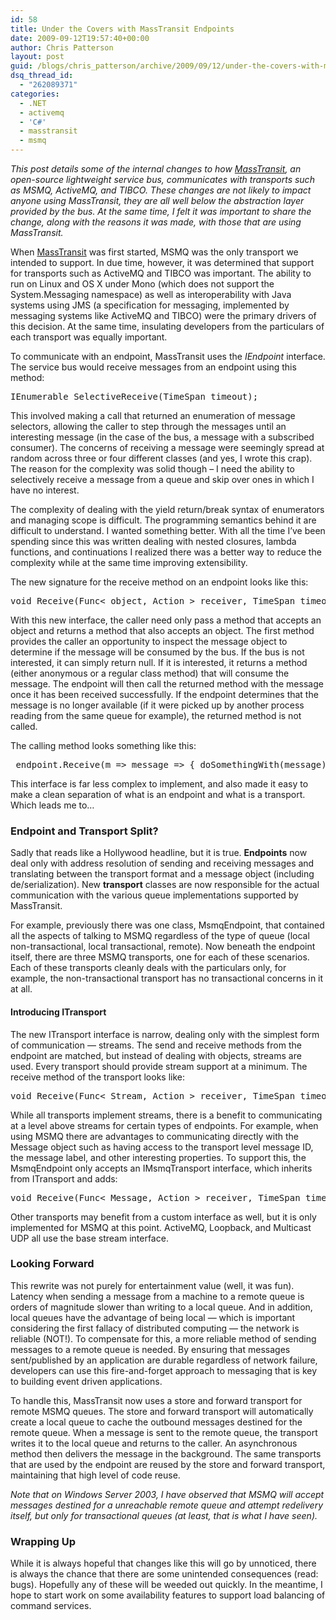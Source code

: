 ```yaml
---
id: 58
title: Under the Covers with MassTransit Endpoints
date: 2009-09-12T19:57:40+00:00
author: Chris Patterson
layout: post
guid: /blogs/chris_patterson/archive/2009/09/12/under-the-covers-with-masstransit-endpoints.aspx
dsq_thread_id:
  - "262089371"
categories:
  - .NET
  - activemq
  - 'C#'
  - masstransit
  - msmq
---
```

_This post details some of the internal changes to how [MassTransit](http://code.google.com/p/masstransit/), an open-source lightweight service bus, communicates with transports such as MSMQ, ActiveMQ, and TIBCO. These changes are not likely to impact anyone using MassTransit, they are all well below the abstraction layer provided by the bus. At the same time, I felt it was important to share the change, along with the reasons it was made, with those that are using MassTransit._ 

When [MassTransit](http://code.google.com/p/masstransit/) was first started, MSMQ was the only transport we intended to support. In due time, however, it was determined that support for transports such as ActiveMQ and TIBCO was important. The ability to run on Linux and OS X under Mono (which does not support the System.Messaging namespace) as well as interoperability with Java systems using JMS (a specification for messaging, implemented by messaging systems like ActiveMQ and TIBCO) were the primary drivers of this decision. At the same time, insulating developers from the particulars of each transport was equally important. 

To communicate with an endpoint, MassTransit uses the _IEndpoint_ interface. The service bus would receive messages from an endpoint using this method: 

<pre>IEnumerable SelectiveReceive(TimeSpan timeout);
</pre>

This involved making a call that returned an enumeration of message selectors, allowing the caller to step through the messages until an interesting message (in the case of the bus, a message with a subscribed consumer). The concerns of receiving a message were seemingly spread at random across three or four different classes (and yes, I wrote this crap). The reason for the complexity was solid though &#8211; I need the ability to selectively receive a message from a queue and skip over ones in which I have no interest. 

The complexity of dealing with the yield return/break syntax of enumerators and managing scope is difficult. The programming semantics behind it are difficult to understand. I wanted something better. With all the time I&#8217;ve been spending since this was written dealing with nested closures, lambda functions, and continuations I realized there was a better way to reduce the complexity while at the same time improving extensibility. 

The new signature for the receive method on an endpoint looks like this: 

<pre>void Receive(Func&lt; object, Action &gt; receiver, TimeSpan timeout);
</pre>

With this new interface, the caller need only pass a method that accepts an object and returns a method that also accepts an object. The first method provides the caller an opportunity to inspect the message object to determine if the message will be consumed by the bus. If the bus is not interested, it can simply return null. If it is interested, it returns a method (either anonymous or a regular class method) that will consume the message. The endpoint will then call the returned method with the message once it has been received successfully. If the endpoint determines that the message is no longer available (if it were picked up by another process reading from the same queue for example), the returned method is not called. 

The calling method looks something like this: 

<pre>_endpoint.Receive(m =&gt; message =&gt; { doSomethingWith(message); });
</pre>

This interface is far less complex to implement, and also made it easy to make a clean separation of what is an endpoint and what is a transport. Which leads me to&#8230; 

### Endpoint and Transport Split?

Sadly that reads like a Hollywood headline, but it is true. **Endpoints** now deal only with address resolution of sending and receiving messages and translating between the transport format and a message object (including de/serialization). New **transport** classes are now responsible for the actual communication with the various queue implementations supported by MassTransit. 

For example, previously there was one class, MsmqEndpoint, that contained all the aspects of talking to MSMQ regardless of the type of queue (local non-transactional, local transactional, remote). Now beneath the endpoint itself, there are three MSMQ transports, one for each of these scenarios. Each of these transports cleanly deals with the particulars only, for example, the non-transactional transport has no transactional concerns in it at all. 

#### Introducing ITransport

The new ITransport interface is narrow, dealing only with the simplest form of communication &#8212; streams. The send and receive methods from the endpoint are matched, but instead of dealing with objects, streams are used. Every transport should provide stream support at a minimum. The receive method of the transport looks like:

<pre>void Receive(Func&lt; Stream, Action &gt; receiver, TimeSpan timeout);
</pre>

While all transports implement streams, there is a benefit to communicating at a level above streams for certain types of endpoints. For example, when using MSMQ there are advantages to communicating directly with the Message object such as having access to the transport level message ID, the message label, and other interesting properties. To support this, the MsmqEndpoint only accepts an IMsmqTransport interface, which inherits from ITransport and adds: 

<pre>void Receive(Func&lt; Message, Action &gt; receiver, TimeSpan timeout);
</pre>

Other transports may benefit from a custom interface as well, but it is only implemented for MSMQ at this point. ActiveMQ, Loopback, and Multicast UDP all use the base stream interface. 

### Looking Forward

This rewrite was not purely for entertainment value (well, it was fun). Latency when sending a message from a machine to a remote queue is orders of magnitude slower than writing to a local queue. And in addition, local queues have the advantage of being local &#8212; which is important considering the first fallacy of distributed computing &#8212; the network is reliable (NOT!). To compensate for this, a more reliable method of sending messages to a remote queue is needed. By ensuring that messages sent/published by an application are durable regardless of network failure, developers can use this fire-and-forget approach to messaging that is key to building event driven applications. 

To handle this, MassTransit now uses a store and forward transport for remote MSMQ queues. The store and forward transport will automatically create a local queue to cache the outbound messages destined for the remote queue. When a message is sent to the remote queue, the transport writes it to the local queue and returns to the caller. An asynchronous method then delivers the message in the background. The same transports that are used by the endpoint are reused by the store and forward transport, maintaining that high level of code reuse. 

_Note that on Windows Server 2003, I have observed that MSMQ will accept messages destined for a unreachable remote queue and attempt redelivery itself, but only for transactional queues (at least, that is what I have seen)._ 

### Wrapping Up

While it is always hopeful that changes like this will go by unnoticed, there is always the chance that there are some unintended consequences (read: bugs). Hopefully any of these will be weeded out quickly. In the meantime, I hope to start work on some availability features to support load balancing of command services.
